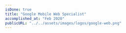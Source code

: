 ```yaml
---
isDone: true
title: "Google Mobile Web Specialist"
accomplished_at: "Feb 2020"
publicURL: "../../assets/images/logos/google-web.png"
---
```

